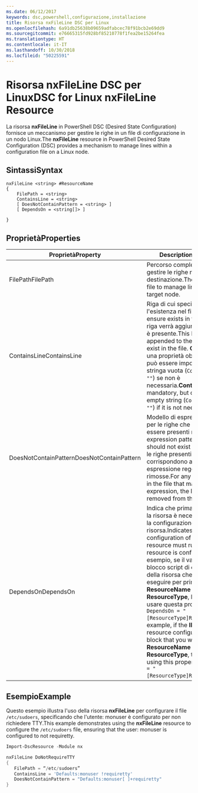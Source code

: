 ```yaml
---
ms.date: 06/12/2017
keywords: dsc,powershell,configurazione,installazione
title: Risorsa nxFileLine DSC per Linux
ms.openlocfilehash: 6a91db25638b09659adfabcec78f91bcb2e69dd9
ms.sourcegitcommit: e76665315fd928bf85210778f1fea2be15264fea
ms.translationtype: HT
ms.contentlocale: it-IT
ms.lasthandoff: 10/30/2018
ms.locfileid: "50225591"
---
```

# <a name="dsc-for-linux-nxfileline-resource"></a><span data-ttu-id="dccc6-103">Risorsa nxFileLine DSC per Linux</span><span class="sxs-lookup"><span data-stu-id="dccc6-103">DSC for Linux nxFileLine Resource</span></span>

<span data-ttu-id="dccc6-104">La risorsa **nxFileLine** in PowerShell DSC (Desired State Configuration) fornisce un meccanismo per gestire le righe in un file di configurazione in un nodo Linux.</span><span class="sxs-lookup"><span data-stu-id="dccc6-104">The **nxFileLine** resource in PowerShell Desired State Configuration (DSC) provides a mechanism to manage lines within a configuration file on a Linux node.</span></span>

## <a name="syntax"></a><span data-ttu-id="dccc6-105">Sintassi</span><span class="sxs-lookup"><span data-stu-id="dccc6-105">Syntax</span></span>

```
nxFileLine <string> #ResourceName
{
    FilePath = <string>
    ContainsLine = <string>
    [ DoesNotContainPattern = <string> ]
    [ DependsOn = <string[]> ]

}
```

## <a name="properties"></a><span data-ttu-id="dccc6-106">Proprietà</span><span class="sxs-lookup"><span data-stu-id="dccc6-106">Properties</span></span>

|  <span data-ttu-id="dccc6-107">Proprietà</span><span class="sxs-lookup"><span data-stu-id="dccc6-107">Property</span></span> |  <span data-ttu-id="dccc6-108">Description</span><span class="sxs-lookup"><span data-stu-id="dccc6-108">Description</span></span> |
|---|---|
| <span data-ttu-id="dccc6-109">FilePath</span><span class="sxs-lookup"><span data-stu-id="dccc6-109">FilePath</span></span>| <span data-ttu-id="dccc6-110">Percorso completo del file in cui gestire le righe nel nodo di destinazione.</span><span class="sxs-lookup"><span data-stu-id="dccc6-110">The full path to the file to manage lines in on the target node.</span></span>|
| <span data-ttu-id="dccc6-111">ContainsLine</span><span class="sxs-lookup"><span data-stu-id="dccc6-111">ContainsLine</span></span>| <span data-ttu-id="dccc6-112">Riga di cui specificare l'esistenza nel file.</span><span class="sxs-lookup"><span data-stu-id="dccc6-112">A line to ensure exists in the file.</span></span> <span data-ttu-id="dccc6-113">Questa riga verrà aggiunta al file, se non è presente.</span><span class="sxs-lookup"><span data-stu-id="dccc6-113">This line will be appended to the file if it does not exist in the file.</span></span> <span data-ttu-id="dccc6-114">**ContainsLine** è una proprietà obbligatoria, ma può essere impostata su una stringa vuota (`ContainsLine = ""`) se non è necessaria.</span><span class="sxs-lookup"><span data-stu-id="dccc6-114">**ContainsLine** is mandatory, but can be set to an empty string (`ContainsLine = ""`) if it is not needed.</span></span>|
| <span data-ttu-id="dccc6-115">DoesNotContainPattern</span><span class="sxs-lookup"><span data-stu-id="dccc6-115">DoesNotContainPattern</span></span>| <span data-ttu-id="dccc6-116">Modello di espressione regolare per le righe che non devono essere presenti nel file.</span><span class="sxs-lookup"><span data-stu-id="dccc6-116">A regular expression pattern for lines that should not exist in the file.</span></span> <span data-ttu-id="dccc6-117">Tutte le righe presenti nel file che corrispondono a questa espressione regolare verranno rimosse.</span><span class="sxs-lookup"><span data-stu-id="dccc6-117">For any lines that exist in the file that match this regular expression, the line will be removed from the file.</span></span>|
| <span data-ttu-id="dccc6-118">DependsOn</span><span class="sxs-lookup"><span data-stu-id="dccc6-118">DependsOn</span></span> | <span data-ttu-id="dccc6-119">Indica che prima di configurare la risorsa è necessario eseguire la configurazione di un'altra risorsa.</span><span class="sxs-lookup"><span data-stu-id="dccc6-119">Indicates that the configuration of another resource must run before this resource is configured.</span></span> <span data-ttu-id="dccc6-120">Ad esempio, se il valore di **ID** del blocco script di configurazione della risorsa che si vuole eseguire per primo è **ResourceName** e il tipo è **ResourceType**, la sintassi per usare questa proprietà è `DependsOn = "[ResourceType]ResourceName"`.</span><span class="sxs-lookup"><span data-stu-id="dccc6-120">For example, if the **ID** of the resource configuration script block that you want to run first is **ResourceName** and its type is **ResourceType**, the syntax for using this property is `DependsOn = "[ResourceType]ResourceName"`.</span></span>|

## <a name="example"></a><span data-ttu-id="dccc6-121">Esempio</span><span class="sxs-lookup"><span data-stu-id="dccc6-121">Example</span></span>

<span data-ttu-id="dccc6-122">Questo esempio illustra l'uso della risorsa **nxFileLine** per configurare il file `/etc/sudoers`, specificando che l'utente: monuser è configurato per non richiedere TTY.</span><span class="sxs-lookup"><span data-stu-id="dccc6-122">This example demonstrates using the **nxFileLine** resource to configure the `/etc/sudoers` file, ensuring that the user: monuser is configured to not requiretty.</span></span>

```powershell
Import-DscResource -Module nx

nxFileLine DoNotRequireTTY
{
   FilePath = “/etc/sudoers”
   ContainsLine = 'Defaults:monuser !requiretty'
   DoesNotContainPattern = "Defaults:monuser[ ]+requiretty"
}
```